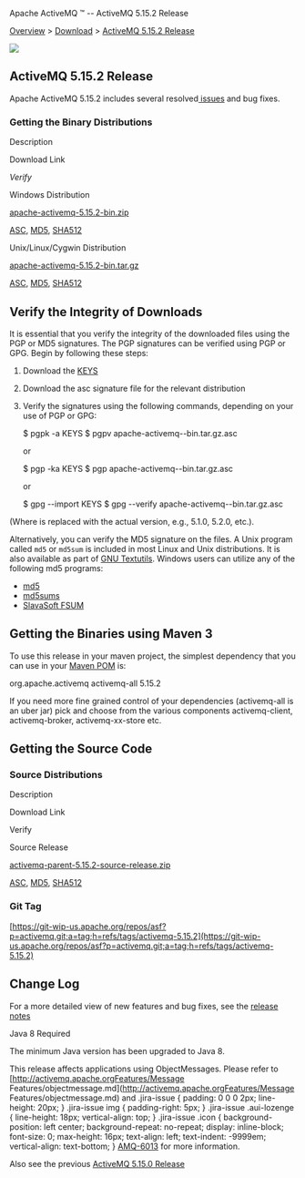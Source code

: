 Apache ActiveMQ ™ -- ActiveMQ 5.15.2 Release 

[Overview](overview.md) > [Download](OverviewOverview/Overview/download.md) > [ActiveMQ 5.15.2 Release](Overview/DownloadOverview/Download/Overview/Download/activemq-5152-release.md)


![](/images/activemq-5.x-box-reflection.png)

ActiveMQ 5.15.2 Release
-----------------------

Apache ActiveMQ 5.15.2 includes several resolved[ issues](https://issues.apache.org/jira/secure/ReleaseNote.jspa?projectId=12311210&version=12341669) and bug fixes.

### Getting the Binary Distributions

Description

Download Link

_Verify_

Windows Distribution

[apache-activemq-5.15.2-bin.zip](http://www.apache.org/dyn/closer.cgi?filename=/activemq/5.15.2/apache-activemq-5.15.2-bin.zip&action=download)

[ASC](https://www.apache.org/dist/activemq/5.15.2/apache-activemq-5.15.2-bin.zip.asc), [MD5](https://www.apache.org/dist/activemq/5.15.2/apache-activemq-5.15.2-bin.zip.md5), [SHA512](https://www.apache.org/dist/activemq/5.15.2/apache-activemq-5.15.2-bin.zip.sha512)

Unix/Linux/Cygwin Distribution

[apache-activemq-5.15.2-bin.tar.gz](http://www.apache.org/dyn/closer.cgi?filename=/activemq/5.15.2/apache-activemq-5.15.2-bin.tar.gz&action=download)

[ASC](https://www.apache.org/dist/activemq/5.15.2/apache-activemq-5.15.2-bin.tar.gz.asc), [MD5](https://www.apache.org/dist/activemq/5.15.2/apache-activemq-5.15.2-bin.tar.gz.md5), [SHA512](https://www.apache.org/dist/activemq/5.15.2/apache-activemq-5.15.2-bin.tar.gz.sha512)

Verify the Integrity of Downloads
---------------------------------

It is essential that you verify the integrity of the downloaded files using the PGP or MD5 signatures. The PGP signatures can be verified using PGP or GPG. Begin by following these steps:

1.  Download the [KEYS](http://www.apache.org/dist/activemq/KEYS)
2.  Download the asc signature file for the relevant distribution
3.  Verify the signatures using the following commands, depending on your use of PGP or GPG:
    
    $ pgpk -a KEYS
    $ pgpv apache-activemq-<version>-bin.tar.gz.asc
    
    or
    
    $ pgp -ka KEYS
    $ pgp apache-activemq-<version>-bin.tar.gz.asc
    
    or
    
    $ gpg --import KEYS
    $ gpg --verify apache-activemq-<version>-bin.tar.gz.asc
    

(Where <version> is replaced with the actual version, e.g., 5.1.0, 5.2.0, etc.).

Alternatively, you can verify the MD5 signature on the files. A Unix program called `md5` or `md5sum` is included in most Linux and Unix distributions. It is also available as part of [GNU Textutils](http://www.gnu.org/software/textutils/textutils.html). Windows users can utilize any of the following md5 programs:

*   [md5](http://www.fourmilab.ch/md5/)
*   [md5sums](http://www.pc-tools.net/win32/md5sums/)
*   [SlavaSoft FSUM](http://www.slavasoft.com/fsum/)

Getting the Binaries using Maven 3
----------------------------------

To use this release in your maven project, the simplest dependency that you can use in your [Maven POM](http://maven.apache.org/guides/introduction/introduction-to-the-pom.html) is:

<dependency>
  <groupId>org.apache.activemq</groupId>
  <artifactId>activemq-all</artifactId>
  <version>5.15.2</version>
</dependency>

If you need more fine grained control of your dependencies (activemq-all is an uber jar) pick and choose from the various components activemq-client, activemq-broker, activemq-xx-store etc.

Getting the Source Code
-----------------------

### Source Distributions

Description

Download Link

Verify

Source Release

[activemq-parent-5.15.2-source-release.zip](http://www.apache.org/dyn/closer.cgi?path=/activemq/5.15.2/activemq-parent-5.15.2-source-release.zip)

[ASC](https://www.apache.org/dist/activemq/5.15.2/activemq-parent-5.15.2-source-release.zip.asc), [MD5](https://www.apache.org/dist/activemq/5.15.2/activemq-parent-5.15.2-source-release.zip.md5), [SHA512](https://www.apache.org/dist/activemq/5.15.2/activemq-parent-5.15.2-source-release.zip.sha512)

### Git Tag

[https://git-wip-us.apache.org/repos/asf?p=activemq.git;a=tag;h=refs/tags/activemq-5.15.2](https://git-wip-us.apache.org/repos/asf?p=activemq.git;a=tag;h=refs/tags/activemq-5.15.2)

Change Log
----------

For a more detailed view of new features and bug fixes, see the [release notes](https://issues.apache.org/jira/secure/ReleaseNote.jspa?projectId=12311210&version=12341669)

Java 8 Required

The minimum Java version has been upgraded to Java 8.

This release affects applications using ObjectMessages. Please refer to [http://activemq.apache.orgFeatures/Message Features/objectmessage.md](http://activemq.apache.orgFeatures/Message Features/objectmessage.md) and .jira-issue { padding: 0 0 0 2px; line-height: 20px; } .jira-issue img { padding-right: 5px; } .jira-issue .aui-lozenge { line-height: 18px; vertical-align: top; } .jira-issue .icon { background-position: left center; background-repeat: no-repeat; display: inline-block; font-size: 0; max-height: 16px; text-align: left; text-indent: -9999em; vertical-align: text-bottom; } [AMQ-6013](https://issues.apache.org/jira/browse/AMQ-6013?src=confmacro) for more information.

Also see the previous [ActiveMQ 5.15.0 Release](Overview/DownloadOverview/Download/Overview/Download/activemq-5150-release.md)

